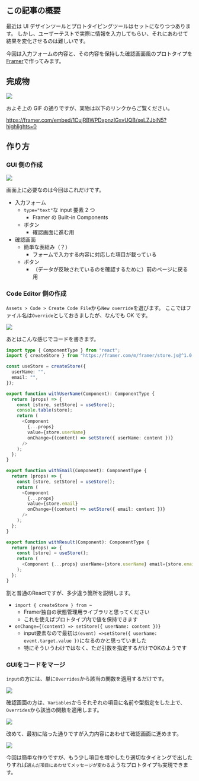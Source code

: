 <!--
title:   Framerで少しリアルな入力フォームのプロトタイプを作る
tags:    Framer,Design,React,デザイン
-->

## この記事の概要

最近は UI デザインツールとプロトタイピングツールはセットになりつつあります。
しかし、ユーザーテストで実際に情報を入力してもらい、それにあわせて結果を変化させるのは難しいです。

今回は入力フォームの内容と、その内容を保持した確認画面風のプロトタイプを[Framer](https://www.framer.com/)で作ってみます。

## 完成物

![](https://qiita-image-store.s3.ap-northeast-1.amazonaws.com/0/214677/48030a50-0658-f886-a131-093b4ee5084f.gif)

およそ上の GIF の通りですが、実物は以下のリンクからご覧ください。

https://framer.com/embed/1CujRBWPDxpnzIGsvUQB/xeLZJbiN5?highlights=0

## 作り方

### GUI 側の作成

![](https://qiita-image-store.s3.ap-northeast-1.amazonaws.com/0/214677/40758f99-c9b1-118d-757b-066e23711ee2.png)

画面上に必要なのは今回はこれだけです。

- 入力フォーム
  - `type="text"`な input 要素 2 つ
    - Framer の Built-in Components
  - ボタン
    - 確認画面に進む用
- 確認画面
  - 簡単な表組み（？）
    - フォームで入力する内容に対応した項目が載っている
  - ボタン
    - （データが反映されているのを確認するために）前のページに戻る用

### Code Editor 側の作成

`Assets > Code > Create Code File`から`New override`を選びます。
ここではファイル名は`Override`としておきましたが、なんでも OK です。

![](https://qiita-image-store.s3.ap-northeast-1.amazonaws.com/0/214677/52343b39-af3f-a9e1-1eb2-59ffbe6da5f2.png)

あとはこんな感じでコードを書きます。

```typescript
import type { ComponentType } from "react";
import { createStore } from "https://framer.com/m/framer/store.js@^1.0.0";

const useStore = createStore({
  userName: "",
  email: "",
});

export function withUserName(Component): ComponentType {
  return (props) => {
    const [store, setStore] = useStore();
    console.table(store);
    return (
      <Component
        {...props}
        value={store.userName}
        onChange={(content) => setStore({ userName: content })}
      />
    );
  };
}

export function withEmail(Component): ComponentType {
  return (props) => {
    const [store, setStore] = useStore();
    return (
      <Component
        {...props}
        value={store.email}
        onChange={(content) => setStore({ email: content })}
      />
    );
  };
}

export function withResult(Component): ComponentType {
  return (props) => {
    const [store] = useStore();
    return (
      <Component {...props} userName={store.userName} email={store.email} />
    );
  };
}
```

割と普通のReactですが、多少違う箇所を説明します。

- `import { createStore } from ~`
  - Framer独自の状態管理用ライブラリと思ってください
  - これを使えばプロトタイプ内で値を保持できます
- `onChange={(content) => setStore({ userName: content })}`
  - input要素なので最初は`(event) =>setStore({ userName: event.target.value })`になるのかと思っていました
  - 特にそういうわけではなく、ただ引数を指定するだけでOKのようです

### GUIをコードをマージ

`input`の方には、単に`Overrides`から該当の関数を適用するだけです。

![](https://qiita-image-store.s3.ap-northeast-1.amazonaws.com/0/214677/0a1eab60-e132-6ffe-b983-03a052b6c5da.png)

確認画面の方は、`Variables`からそれぞれの項目に名前や型指定をした上で、`Overrides`から該当の関数を適用します。

![](https://qiita-image-store.s3.ap-northeast-1.amazonaws.com/0/214677/c24d5a17-ff85-dc89-22c4-da4bbe41e36c.png)

改めて、最初に貼った通りですが入力内容にあわせて確認画面に進めます。

![](https://qiita-image-store.s3.ap-northeast-1.amazonaws.com/0/214677/48030a50-0658-f886-a131-093b4ee5084f.gif)

今回は簡単な作りですが、もう少し項目を増やしたり適切なタイミングで出したりすれば`選んだ項目にあわせてメッセージが変わる`ようなプロトタイプも実現できます。

